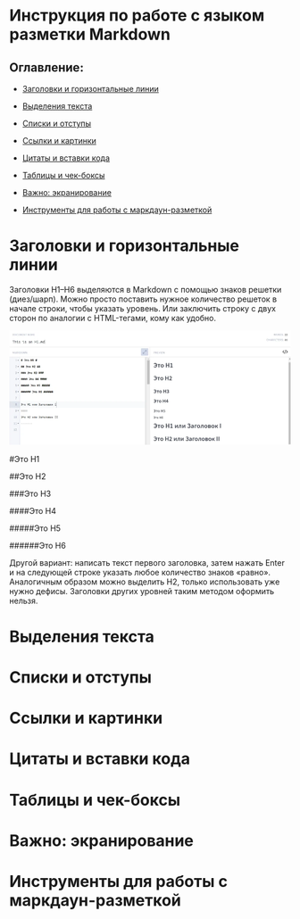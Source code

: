 # Инструкция по работе с языком разметки Markdown

## Оглавление:
- [Заголовки и горизонтальные линии](#заголовки-и-горизонтальные-линии)

- [Выделения текста](#выделения-текста)

- [Списки и отступы](#списки-и-отступы)

- [Ссылки и картинки](#ссылки-и-картинки)

- [Цитаты и вставки кода](#цитаты-и-вставки-кода)

- [Таблицы и чек-боксы](#таблицы-и-чек-боксы)

- [Важно: экранирование](#важно-экранирование)

- [Инструменты для работы с маркдаун-разметкой](#инструменты-для-работы-с-маркдаун-разметкой)


# Заголовки и горизонтальные линии

Заголовки H1–H6 выделяются в Markdown с помощью знаков решетки (диез/шарп). Можно просто поставить нужное количество решеток в начале строки, чтобы указать уровень. Или заключить строку с двух сторон по аналогии с HTML-тегами, кому как удобно.

![пример картинка](https://github.com/TatyanaProtas/Markdown/blob/main/оглавление.png)


#Это H1

##Это H2

###Это H3

####Это H4

#####Это H5

######Это H6

Другой вариант: написать текст первого заголовка, затем нажать Enter и на следующей строке указать любое количество знаков «равно». Аналогичным образом можно выделить H2, только использовать уже нужно дефисы. Заголовки других уровней таким методом оформить нельзя.








# Выделения текста
# Списки и отступы
# Ссылки и картинки
# Цитаты и вставки кода
# Таблицы и чек-боксы
# Важно: экранирование
# Инструменты для работы с маркдаун-разметкой